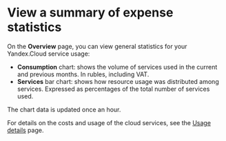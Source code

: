 # View a summary of expense statistics

On the **Overview** page, you can view general statistics for your Yandex.Cloud service usage:

- **Consumption** chart:  shows the volume of services used in the current and previous months. In rubles, including VAT.
- **Services** bar chart: shows how resource usage was distributed among services. Expressed as percentages of the total number of services used.

The chart data is updated once an hour.

For details on the costs and usage of the cloud services, see the [Usage details](check-charges.md) page.

